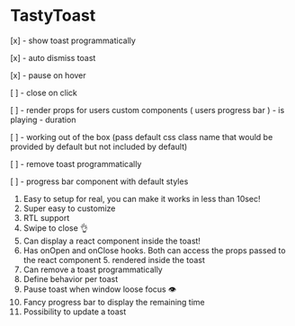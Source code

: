 # TastyToast

[x] - show toast programmatically

[x] - auto dismiss toast

[x] - pause on hover

[ ] - close on click

[ ] - render props for users custom components ( users progress bar ) - is playing - duration


[ ] - working out of the box (pass default css class name that would be provided by default but not included by default)

[ ] - remove toast programmatically

[ ] - progress bar component with default styles

1. Easy to setup for real, you can make it works in less than 10sec!
2. Super easy to customize
3. RTL support
4. Swipe to close 👌
5. Can display a react component inside the toast!
6. Has onOpen and onClose hooks. Both can access the props passed to the react component 5. rendered inside the toast
7. Can remove a toast programmatically
8. Define behavior per toast
9. Pause toast when window loose focus 👁
10. Fancy progress bar to display the remaining time
11. Possibility to update a toast
